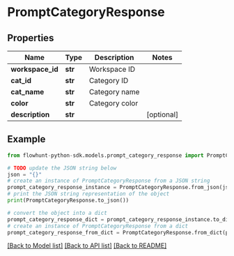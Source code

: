 # PromptCategoryResponse


## Properties

Name | Type | Description | Notes
------------ | ------------- | ------------- | -------------
**workspace_id** | **str** | Workspace ID | 
**cat_id** | **str** | Category ID | 
**cat_name** | **str** | Category name | 
**color** | **str** | Category color | 
**description** | **str** |  | [optional] 

## Example

```python
from flowhunt-python-sdk.models.prompt_category_response import PromptCategoryResponse

# TODO update the JSON string below
json = "{}"
# create an instance of PromptCategoryResponse from a JSON string
prompt_category_response_instance = PromptCategoryResponse.from_json(json)
# print the JSON string representation of the object
print(PromptCategoryResponse.to_json())

# convert the object into a dict
prompt_category_response_dict = prompt_category_response_instance.to_dict()
# create an instance of PromptCategoryResponse from a dict
prompt_category_response_from_dict = PromptCategoryResponse.from_dict(prompt_category_response_dict)
```
[[Back to Model list]](../README.md#documentation-for-models) [[Back to API list]](../README.md#documentation-for-api-endpoints) [[Back to README]](../README.md)


